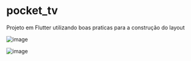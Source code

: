 # pocket_tv

Projeto em Flutter utilizando boas praticas para a construção do layout

![image](https://github.com/FabioCFonseca/pocket-TV/assets/108895922/a6f995bb-b933-4584-959d-63ee537b7332)

![image](https://github.com/FabioCFonseca/pocket-TV/assets/108895922/646c10db-e894-409c-a8c2-047580e34c7e)

